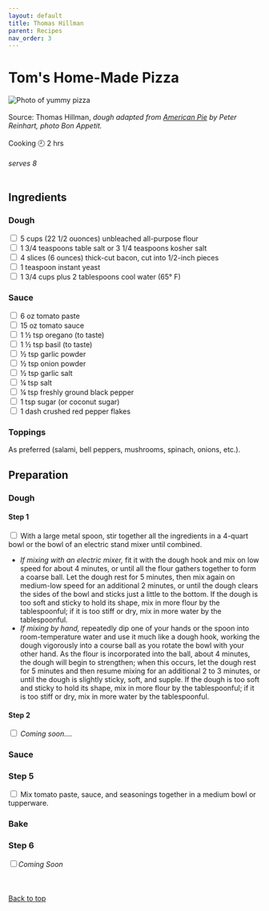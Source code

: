 ```yaml
---
layout: default
title: Thomas Hillman
parent: Recipes
nav_order: 3
---
```

<a id="top"></a> 
# Tom's Home-Made Pizza
![Photo of yummy pizza](https://dwgyu36up6iuz.cloudfront.net/heru80fdn/image/upload/c_fill,d_placeholder_bonappetit.png,fl_progressive,g_face,h_450,q_80,w_800/v1423770879/bonappetit_cook-like-a-pro-mario-batali-s-technique-to-classic-homemade-pizza.jpg)
<br>
<br>
Source: Thomas Hillman, *dough adapted from [American Pie](https://www.goodreads.com/book/show/68648.American_Pie) by Peter Reinhart, photo Bon Appetit.*
<br>
<br>
Cooking 🕘 2 hrs
<br>
<br>
*serves 8*
<br>
<br>
## Ingredients
### Dough
<input type="checkbox" enabled /> 5 cups (22 1/2 ouonces) unbleached all-purpose flour<br>
<input type="checkbox" enabled /> 1 3/4 teaspoons table salt or 3 1/4 teaspoons kosher salt<br>
<input type="checkbox" enabled /> 4 slices (6 ounces) thick-cut bacon, cut into 1/2-inch pieces<br>
<input type="checkbox" enabled /> 1 teaspoon instant yeast<br>
<input type="checkbox" enabled /> 1 3/4 cups plus 2 tablespoons cool water (65° F)<br>

### Sauce
<input type="checkbox" enabled /> 6 oz tomato paste <br>
<input type="checkbox" enabled /> 15 oz tomato sauce <br>
<input type="checkbox" enabled /> 1 ½ tsp oregano (to taste) <br>
<input type="checkbox" enabled /> 1 ½ tsp basil (to taste) <br>
<input type="checkbox" enabled /> ½ tsp garlic powder <br>
<input type="checkbox" enabled /> ½ tsp onion powder <br>
<input type="checkbox" enabled /> ½ tsp garlic salt <br>
<input type="checkbox" enabled /> ¼ tsp salt <br>
<input type="checkbox" enabled /> ¼ tsp freshly ground black pepper <br>
<input type="checkbox" enabled /> 1 tsp sugar (or coconut sugar) <br>
<input type="checkbox" enabled /> 1 dash crushed red pepper flakes

### Toppings
As preferred (salami, bell peppers, mushrooms, spinach, onions, etc.).

## Preparation

### Dough
####  Step 1
<input type="checkbox" enabled /> With a large metal spoon, stir together all the ingredients in a 4-quart bowl or the bowl of an electric stand mixer until combined. 

* _If mixing with an electric mixer,_ fit it with the dough hook and mix on low speed for about 4 minutes, or until all the flour gathers together to form a coarse ball. Let the dough rest for 5 minutes, then mix again on medium-low speed for an additional 2 minutes, or until the dough clears the sides of the bowl and sticks just a little to the bottom. If the dough is too soft and sticky to hold its shape, mix in more flour by the tablespoonful; if it is too stiff or dry, mix in more water by the tablespoonful. 
* _If mixing by hand,_ repeatedly dip one of your hands or the spoon into room-temperature water and use it much like a dough hook, working the dough vigorously into a course ball as you rotate the bowl with your other hand. As the flour is incorporated into the ball, about 4 minutes, the dough will begin to strengthen; when this occurs, let the dough rest for 5 minutes and then resume mixing for an additional 2 to 3 minutes, or until the dough is slightly sticky, soft, and supple. If the dough is too soft and sticky to hold its shape, mix in more flour by the tablespoonful; if it is too stiff or dry, mix in more water by the tablespoonful. <br>
#### Step 2 
<input type="checkbox" enabled /> _Coming soon...._<br>

### Sauce

### Step 5
<input type="checkbox" enabled /> Mix tomato paste, sauce, and seasonings together in a medium bowl or tupperware. <br>

### Bake
### Step 6
<input type="checkbox" enabled />_Coming Soon_<br>
<br>
<br>
<br>
[Back to top](#top)






